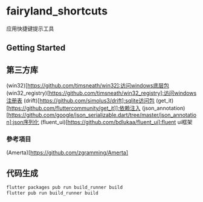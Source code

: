# fairyland_shortcuts

应用快捷键提示工具

## Getting Started

## 第三方库
(win32)[https://github.com/timsneath/win32]:访问windows底层包
(win32_registry)[https://github.com/timsneath/win32_registry]:访问windows注册表
(drift)[https://github.com/simolus3/drift]:sqlite访问包
(get_it)[https://github.com/fluttercommunity/get_it]]:依赖注入
(json_annotation)[https://github.com/google/json_serializable.dart/tree/master/json_annotation]:json序列化
(fluent_ui)[https://github.com/bdlukaa/fluent_ui]:fluent ui框架

### 參考項目
(Amerta)[https://github.com/zgramming/Amerta]

## 代码生成

```dart
flutter packages pub run build_runner build
flutter pub run build_runner build
```

